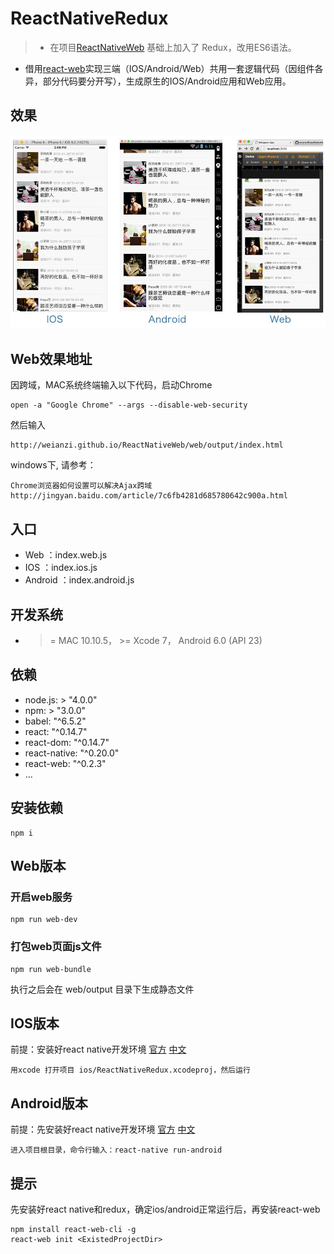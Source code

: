 # ReactNativeRedux
> * 在项目[ReactNativeWeb](https://github.com/weianzi/ReactNativeWeb) 基础上加入了 Redux，改用ES6语法。
* 借用[react-web](https://github.com/taobaofed/react-web)实现三端（IOS/Android/Web）共用一套逻辑代码（因组件各异，部分代码要分开写），生成原生的IOS/Android应用和Web应用。

## 效果
![效果](https://raw.githubusercontent.com/weianzi/ReactNativeWeb/master/pic.jpg)

## Web效果地址

因跨域，MAC系统终端输入以下代码，启动Chrome
```
open -a "Google Chrome" --args --disable-web-security
```
然后输入
```
http://weianzi.github.io/ReactNativeWeb/web/output/index.html
```

windows下, 请参考：
```
Chrome浏览器如何设置可以解决Ajax跨域
http://jingyan.baidu.com/article/7c6fb4281d685780642c900a.html
```

## 入口

* Web ：index.web.js
* IOS ：index.ios.js
* Android ：index.android.js

## 开发系统

* >= MAC 10.10.5， >= Xcode 7， Android 6.0 (API 23)

## 依赖

* node.js: > "4.0.0"
* npm: > "3.0.0"
* babel: "^6.5.2"
* react: "^0.14.7"
* react-dom: "^0.14.7"
* react-native: "^0.20.0"
* react-web: "^0.2.3"
* ...

## 安装依赖

```
npm i 
```
## Web版本

### 开启web服务

```
npm run web-dev
```

### 打包web页面js文件

```
npm run web-bundle
```
执行之后会在 web/output 目录下生成静态文件


## IOS版本
前提：安装好react native开发环境 [官方](http://facebook.github.io/react-native/docs/getting-started.html#content) [中文](http://reactnative.cn/docs/0.20/getting-started.html#content)

```
用xcode 打开项目 ios/ReactNativeRedux.xcodeproj，然后运行
```

## Android版本
前提：先安装好react native开发环境 [官方](http://facebook.github.io/react-native/docs/getting-started.html#content) [中文](http://reactnative.cn/docs/0.20/getting-started.html#content)

```
进入项目根目录，命令行输入：react-native run-android
```
## 提示
先安装好react native和redux，确定ios/android正常运行后，再安装react-web
```
npm install react-web-cli -g
react-web init <ExistedProjectDir>
```
